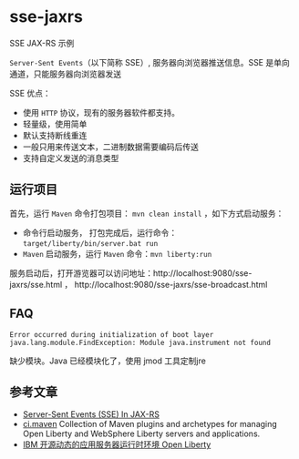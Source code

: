 # sse-jaxrs

SSE JAX-RS 示例

`Server-Sent Events`（以下简称 SSE）, 服务器向浏览器推送信息。SSE 是单向通道，只能服务器向浏览器发送

SSE 优点：
* 使用 `HTTP` 协议，现有的服务器软件都支持。
* 轻量级，使用简单
* 默认支持断线重连
* 一般只用来传送文本，二进制数据需要编码后传送
* 支持自定义发送的消息类型

## 运行项目

首先，运行 `Maven` 命令打包项目： `mvn clean install` ，如下方式启动服务：
* 命令行启动服务， 打包完成后，运行命令： `target/liberty/bin/server.bat run`
* `Maven` 启动服务，运行 `Maven` 命令：`mvn liberty:run`

服务启动后，打开游览器可以访问地址：http://localhost:9080/sse-jaxrs/sse.html ， http://localhost:9080/sse-jaxrs/sse-broadcast.html

## FAQ

```text
Error occurred during initialization of boot layer
java.lang.module.FindException: Module java.instrument not found
```

缺少模块。Java 已经模块化了，使用 jmod 工具定制jre


## 参考文章

- [Server-Sent Events (SSE) In JAX-RS](https://www.baeldung.com/java-ee-jax-rs-sse)
- [ci.maven](https://github.com/OpenLiberty/ci.maven) Collection of Maven plugins and archetypes for managing Open Liberty and WebSphere Liberty servers and applications.
- [IBM 开源动态的应用服务器运行时环境 Open Liberty](https://www.oschina.net/news/88879/open-sourcing-liberty)